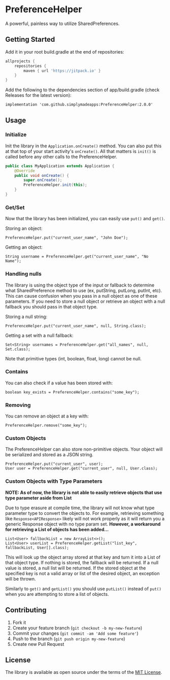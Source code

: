 # PreferenceHelper
A powerful, painless way to utilize SharedPreferences.
## Getting Started
Add it in your root build.gradle at the end of repositories:
```groovy
allprojects {
    repositories {
        maven { url 'https://jitpack.io' }
    }
}
```
Add the following to the dependencies section of app/build.gradle (check Releases for the latest version):
```
implementation 'com.github.simplymadeapps:PreferenceHelper:2.0.0'
```

## Usage
### Initialize
Init the library in the `Application.onCreate()` method.  You can also put this at that top of your start activity's `onCreate()`.  All that matters is `init()` is called before any other calls to the PreferenceHelper.
```java
public class MyApplication extends Application {
    @Override
    public void onCreate() {
        super.onCreate();
        PreferenceHelper.init(this);
    }
}
```

### Get/Set
Now that the library has been initialized, you can easily use `put()` and `get()`.

Storing an object:
```
PreferenceHelper.put("current_user_name", "John Doe");
```

Getting an object:
```
String username = PreferenceHelper.get("current_user_name", "No Name");
```

### Handling nulls
The library is using the object type of the input or fallback to determine what SharedPreference method to use (ex, putString, putLong, putInt, etc).
This can cause confusion when you pass in a null object as one of these parameters.  If you need to store a null object or retrieve an object with a null fallback you should pass in that object type.

Storing a null string:
```
PreferenceHelper.put("current_user_name", null, String.class);
```

Getting a set with a null fallback:
```
Set<String> usernames = PreferenceHelper.get("all_names", null, Set.class);
```
Note that primitive types (int, boolean, float, long) cannot be null.

### Contains
You can also check if a value has been stored with: 
```
boolean key_exists = PreferenceHelper.contains("some_key");
```

### Removing
You can remove an object at a key with:
```
PreferenceHelper.remove("some_key");
```

### Custom Objects
The PreferenceHelper can also store non-primitive objects.  Your object will be serialized and stored as a JSON string.
```
PreferenceHelper.put("current_user", user);
User user = PreferenceHelper.get("current_user", null, User.class);
```
### Custom Objects with Type Parameters
**NOTE: As of now, the library is not able to easily retrieve objects that use type parameter aside from List**

Due to type erasure at compile time, the library will not know what type parameter type to convert the objects to.
For example, retrieving something like `Response<APIResponse>` likely will not work properly as it will return you a generic Response object with no type param set.
**However, a workaround for retrieving a List of objects has been added...**
```
List<User> fallbackList = new ArrayList<>();
List<User> userList = PreferenceHelper.getList("list_key", fallbackList, User[].class);
```
This will look up the object array stored at that key and turn it into a List of that object type.
If nothing is stored, the fallback will be returned.  If a null value is stored, a null list will be returned.
If the stored object at the specified key is not a valid array or list of the desired object, an exception will be thrown.

Similarly to `get()` and `getList()` you should use `putList()` instead of `put()` when you are attempting to store a list of objects.

## Contributing
1. Fork it
2. Create your feature branch (`git checkout -b my-new-feature`)
3. Commit your changes (`git commit -am 'Add some feature'`)
4. Push to the branch (`git push origin my-new-feature`)
5. Create new Pull Request

## License
The library is available as open source under the terms of the [MIT License](http://opensource.org/licenses/MIT).
